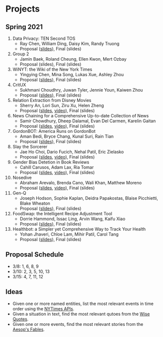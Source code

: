 # Projects

## Spring 2021

1. Data Privacy: TEN Second TOS
   * Ray Chen, William Ding, Daisy Kim, Randy Truong
   * Proposal ([slides](https://drive.google.com/file/d/1XgUO0t3C2LxreDqDwLWXuG82WdlogBvf/view?usp=sharin)), Final (slides)
1. Group 2
   * Jamin Baek, Roland Cheung, Ellen Kwon, Mert Ozbay
   * Proposal (slides), Final (slides)
1. WiNYT: the Wiki of the New York Times
   * Yingying Chen, Mina Song, Lukas Xue, Ashley Zhou
   * Proposal ([slides](https://drive.google.com/file/d/1d3ev1N7msC3B1NUnakwjpAVkpLisKevs/view?usp=sharing)), Final (slides)
1. CritUX
   * Sukhmani Choudhry, Juwan Tyler, Jennie Youn, Kaiwen Zhou
   * Proposal ([slides](https://drive.google.com/file/d/1IOCopVEVYJ6KlJ1NuB6kvE50uYHtj8Ei/view?usp=sharing)), Final (slides)    
1. Relation Extraction from Disney Movies
   * Sherry An, Lori Sun, Ziru Xu, Helen Zheng
   * Proposal ([slides](https://drive.google.com/file/d/1hkL5R_nMzJxPmFoaso_6wUJjusrAiEa5/view?usp=sharing), [video](https://drive.google.com/file/d/1bzwSkJRV9V015dWtfIEo5gnOI4zg-Kwv/view?usp=sharing)), Final (slides)
1. News Chaining for a Comprehensive Up-to-date Collection of News
   * Samir Chowdhury, Dheep Dalamal, Evan Del Carmen, Karelin Gaitan
   * Proposal ([slides](https://drive.google.com/file/d/1UxQikSbvtjCegVHEKEYzUQ_-swKXrmx5/view?usp=sharing), [video](https://drive.google.com/file/d/1ndHXp_PF0hWfJtphqzIDDIGiizqDQatx/view?usp=sharing)), Final (slides)
1. GordonBOT: America Runs on GordonBot
   * Aman Bedi, Bryce Chang, Kunal Suri, Rain Tian
   * Proposal ([slides](https://drive.google.com/file/d/1HRKEMHENvK2J_GT5M5fgd9ZrtNXtnXW6/view?usp=sharing)), Final (slides)
1. Slay the Sorcerer
   * Jae Ho Choi, Dario Fucich, Nehal Patil, Eric Zielasko
   * Proposal ([slides](https://drive.google.com/file/d/1cef6Q707K9RCvph06e4kBqxccqcVu6Ks/view?usp=sharing), [video](https://drive.google.com/file/d/1B7en6YVsAzGDMhflXdh8wymSZ8WlUvWQ/view?usp=sharing)), Final (slides)
1. Gender Bias Detetion in Book Reviews
   * Cahill Carusos, Adam Lax, Ria Tomar
   * Proposal ([slides](https://drive.google.com/file/d/19IYEXIdAZEHfzsRVecJr6Zyz2CuOcxEC/view?usp=sharing), [video](https://drive.google.com/file/d/1effMOZc77OhIGH8sHqMXv1VogKyuJkTT/view?usp=sharing)), Final (slides)
1. Nosedive
   * Abraham Arevalo, Brenda Cano, Wali Khan, Matthew Moreno
   * Proposal ([slides](https://drive.google.com/file/d/190sJk9RF9AJbRJ8FY7KhqfTSkQ9ThkmG/view?usp=sharing), [video](https://drive.google.com/file/d/1Y7WukqCNVnfWNFsjp5RrjnoEy6Yn6Dgv/view?usp=sharing)), Final (slides)
1. Gen-Q
   * Joseph Hodson, Sophie Kaplan, Deidra Papakostas, Blaise Picchietti, Blake Wheaton
   * Proposal ([slides](https://drive.google.com/file/d/1RXyY_rgVVwzwHKsfsgYZWowwrEKkZS2t/view?usp=sharing)), Final (slides)
1. FoodSwap: the Intelligent Recipe Adjustment Tool 
   * Dorrie Hammond, Issac Ling, Arvin Wang, Kaifu Xiao
   * Proposal ([slides](https://drive.google.com/file/d/1cUqHsd7kJhyedPoroIWvQkF_Xh8RXFDC/view?usp=sharing)), Final (slides)
1. Healthbot: a Simpler yet Comprehensive Way to Track Your Health
   * Yohan Jhaveri, Chloe Lam, Mihir Patil, Carol Tang
   * Proposal ([slides](https://drive.google.com/file/d/11MilvTIRl13QZetkqsjEV1gdymk2fO1i/view?usp=sharing)), Final (slides)

## Proposal Schedule

* 3/8: 1, 6, 8, 9
* 3/10: 2, 3, 5, 10, 13
* 3/15: 4, 7, 11, 12

## Ideas

* Given one or more named entities, list the most relevant events in time order using the [NYTimes APIs](https://developer.nytimes.com/get-started).
* Given a situation in text, find the most relevant qutoes from the [Wise Quotes](https://canvas.emory.edu/courses/83264/files/5410197/download?download_frd=1).
* Given one or more events, find the most relevant stories from the [Aesop's Fables](https://canvas.emory.edu/courses/83264/files/5410213/download?download_frd=1).
